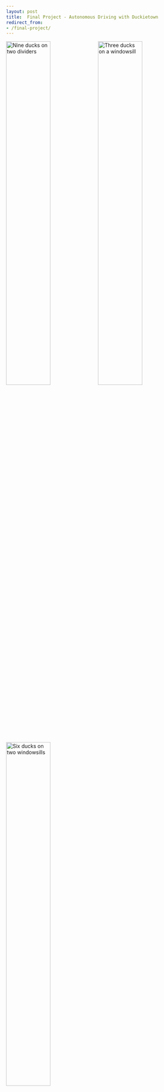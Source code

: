 ```yaml
---
layout: post
title:  Final Project - Autonomous Driving with Duckietown
redirect_from:
- /final-project/
---
```


<p>
      <img src="/cmput-412-website/images/final-project/nine_ducks_on_two_dividers.avif" alt="Nine ducks on two dividers" style="width: 49%;">
      <img src="/cmput-412-website/images/final-project/three_ducks_on_a_windowsill.avif" alt="Three ducks on a windowsill" width="width: 49%;%" style="width: 49%;">
      <img src="/cmput-412-website/images/final-project/six_ducks_on_two_windowsills.avif" alt="Six ducks on two windowsills" style="width: 49%;">
</p>

## Round 1

<iframe
      width="100%"
      height="315"
      src="https://www.youtube.com/embed/HpoDrbf7JZs"
      title="YouTube video player"
      frameborder="0"
      allow="accelerometer; autoplay; clipboard-write; encrypted-media; gyroscope; picture-in-picture; web-share"
      allowfullscreen>
</iframe>

## Round 2

<iframe
      width="100%"
      height="315"
      src="https://www.youtube.com/embed/tiARxHdgdK8"
      title="YouTube video player"
      frameborder="0"
      allow="accelerometer; autoplay; clipboard-write; encrypted-media; gyroscope; picture-in-picture; web-share"
      allowfullscreen>
</iframe>

## Round 3

<iframe
      width="100%"
      height="315"
      src="https://www.youtube.com/embed/XmtXdPu80Jo"
      title="YouTube video player"
      frameborder="0"
      allow="accelerometer; autoplay; clipboard-write; encrypted-media; gyroscope; picture-in-picture; web-share"
      allowfullscreen>
</iframe>

![Bam!](/cmput-412-website/images/final-project/bam.avif)

## Sources

- [Find Middle of Line Using Moments](https://stackoverflow.com/questions/64396183/opencv-find-a-middle-line-of-a-contour-python)

